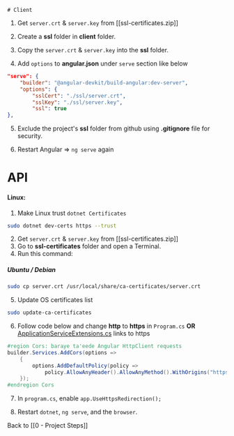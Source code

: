 	# Client
1. Get `server.crt` & `server.key` from [[ssl-certificates.zip]]

2. Create a **ssl** folder in **client** folder.

3. Copy the `server.crt` & `server.key` into the **ssl** folder.

4. Add `options` to **angular.json** under `serve` section like below
```json
"serve": {
	"builder": "@angular-devkit/build-angular:dev-server",
	"options": {
		"sslCert": "./ssl/server.crt",
		"sslKey": "./ssl/server.key",
		"ssl": true
},
```
5. Exclude the project's **ssl** folder from github using **.gitignore** file for security. 

6. Restart Angular => `ng serve` again


# API
#### Linux:
1. Make Linux trust `dotnet Certificates`
```bash
sudo dotnet dev-certs https --trust
```

2. Get `server.crt` & `server.key` from [[ssl-certificates.zip]]
3. Go to **ssl-certificates** folder and open a Terminal.
4. Run this command:
##### Ubuntu / Debian
```bash
sudo cp server.crt /usr/local/share/ca-certificates/server.crt
```
5. Update OS certificates list
```bash
sudo update-ca-certificates
```

6. Follow code below and change **http** to **https** in `Program.cs` **OR** [ApplicationServiceExtensions.cs](https://github.com/mrtabaa/hallboard/blob/master/api/Extensions/ApplicationServiceExtensions.cs) links to https
```C#
#region Cors: baraye ta'eede Angular HttpClient requests
builder.Services.AddCors(options =>
    {
        options.AddDefaultPolicy(policy => 
            policy.AllowAnyHeader().AllowAnyMethod().WithOrigins("https://localhost:4200"));
    });
#endregion Cors
```

7. In `program.cs`, enable `app.UseHttpsRedirection();`

8. Restart `dotnet`, `ng serve`, and the `browser`.

Back to [[0 - Project Steps]]
